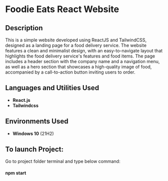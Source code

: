 
<h1>Foodie Eats React Website</h1>


<h2>Description</h2>
This is a simple website developed using ReactJS and TailwindCSS, designed as a landing page for a food delivery service. The website features a clean and minimalist design, with an easy-to-navigate layout that highlights the food delivery service's features and food items. The page includes a header section with the company name and a navigation menu, as well as a hero section that showcases a high-quality image of food, accompanied by a call-to-action button inviting users to order.
<br />


<h2>Languages and Utilities Used</h2>

- <b>React.js</b> 
- <b>Tailwindcss</b>

<h2>Environments Used </h2>

- <b>Windows 10</b> (21H2)

<h2>To launch Project:</h2>

<p >
Go to project folder terminal and type below command: <br/>
<h4>npm start<h4/>
<br />
